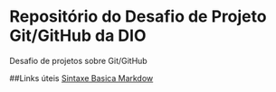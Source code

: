 # Repositório do Desafio de Projeto Git/GitHub da DIO
Desafio de projetos sobre Git/GitHub

##Links úteis
[Sintaxe Basica Markdow](https://www.markdownguide.org/getting-started/)
